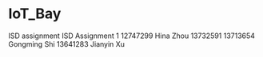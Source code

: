 # IoT_Bay
ISD assignment 
ISD Assignment 1 12747299 Hina Zhou 13732591 13713654 Gongming Shi 13641283 Jianyin Xu
